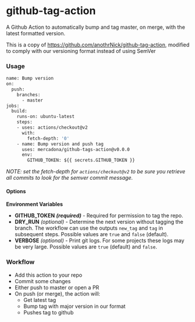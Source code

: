 # github-tag-action

A Github Action to automatically bump and tag master, on merge, with the latest formatted version.

This is a copy of https://github.com/anothrNick/github-tag-action, modified to comply with our versioning format instead of using SemVer

### Usage

```Dockerfile
name: Bump version
on:
  push:
    branches:
      - master
jobs:
  build:
    runs-on: ubuntu-latest
    steps:
    - uses: actions/checkout@v2
      with:
        fetch-depth: '0'
    - name: Bump version and push tag
      uses: mercadona/github-tags-action@v0.0.0
      env:
        GITHUB_TOKEN: ${{ secrets.GITHUB_TOKEN }}
```

_NOTE: set the fetch-depth for `actions/checkout@v2` to be sure you retrieve all commits to look for the semver commit message._

#### Options

**Environment Variables**

* **GITHUB_TOKEN** ***(required)*** - Required for permission to tag the repo.
* **DRY_RUN** *(optional)* - Determine the next version without tagging the branch. The workflow can use the outputs `new_tag` and `tag` in subsequent steps. Possible values are ```true``` and ```false``` (default).
* **VERBOSE** *(optional)* - Print git logs. For some projects these logs may be very large. Possible values are ```true``` (default) and ```false```.

### Workflow

* Add this action to your repo
* Commit some changes
* Either push to master or open a PR
* On push (or merge), the action will:
  * Get latest tag
  * Bump tag with major version in our format
  * Pushes tag to github
